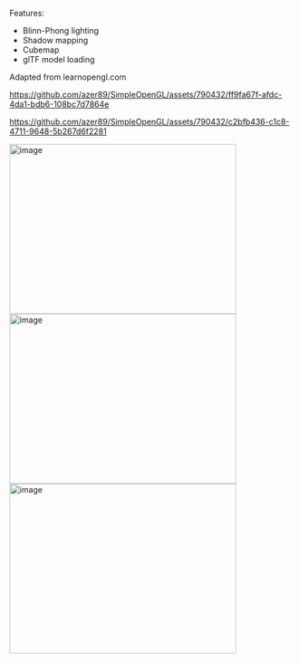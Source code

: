 Features:
* Blinn-Phong lighting
* Shadow mapping
* Cubemap
* glTF model loading

Adapted from learnopengl.com



https://github.com/azer89/SimpleOpenGL/assets/790432/ff9fa67f-afdc-4da1-bdb6-108bc7d7864e



https://github.com/azer89/SimpleOpenGL/assets/790432/c2bfb436-c1c8-4711-9648-5b267d6f2281


<img width="400" height="300" alt="image" src="https://github.com/azer89/SimpleOpenGL/assets/790432/ae47eeea-0464-442c-85f2-d3223554585a">


<img width="400" height="300" alt="image" src="https://github.com/azer89/SimpleOpenGL/assets/790432/96b976bf-2a8c-46a7-a18a-81cef9f172ae">




<img width="400" height="300" alt="image" src="https://github.com/azer89/SimpleOpenGL/assets/790432/f1199712-7a89-4175-ad7c-f7512335f7c5">


